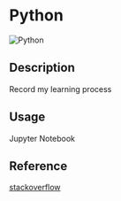 # Python
![Python](https://github.com/Halston1031/WEB/blob/main/Resources/Python.PNG)
## Description
Record my learning process
## Usage
Jupyter Notebook
## Reference
<a href = "https://stackoverflow.com">stackoverflow</a>
